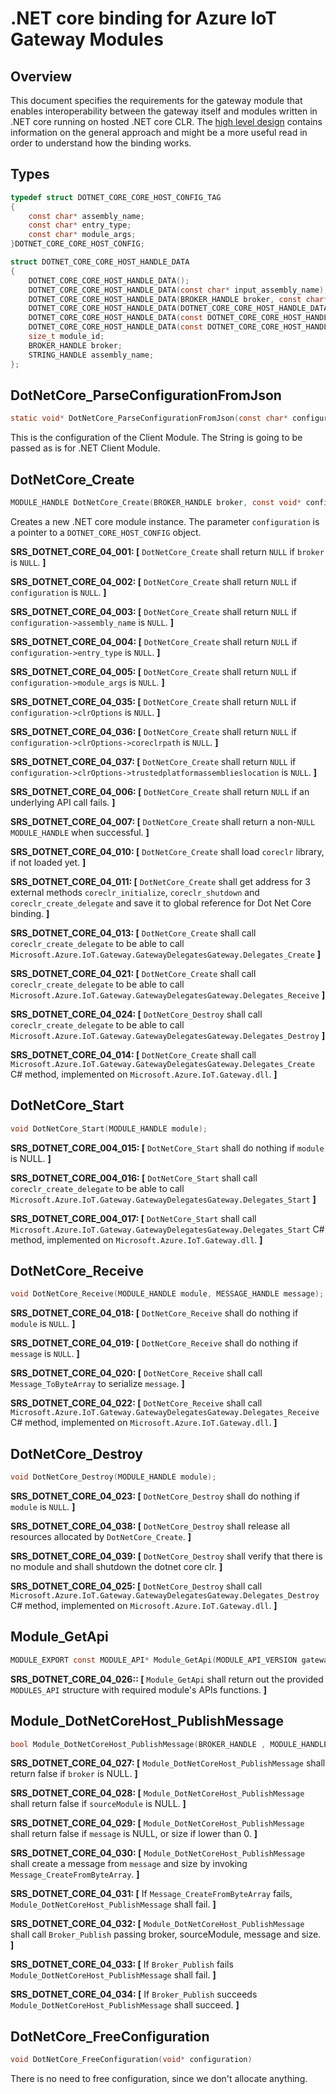 .NET core binding for Azure IoT Gateway Modules
===============================================

Overview
--------

This document specifies the requirements for the gateway module that enables
interoperability between the gateway itself and modules written in .NET core
running on hosted .NET core CLR. The [high level design](./dotnet_core_binding_hld.md) contains
information on the general approach and might be a more useful read in order to
understand how the binding works.

Types
-----
```c
typedef struct DOTNET_CORE_CORE_HOST_CONFIG_TAG
{
    const char* assembly_name;
    const char* entry_type;
    const char* module_args;
}DOTNET_CORE_CORE_HOST_CONFIG;

struct DOTNET_CORE_CORE_HOST_HANDLE_DATA
{
    DOTNET_CORE_CORE_HOST_HANDLE_DATA();
    DOTNET_CORE_CORE_HOST_HANDLE_DATA(const char* input_assembly_name);
    DOTNET_CORE_CORE_HOST_HANDLE_DATA(BROKER_HANDLE broker, const char* input_assembly_name);
    DOTNET_CORE_CORE_HOST_HANDLE_DATA(DOTNET_CORE_CORE_HOST_HANDLE_DATA&& rhs);
    DOTNET_CORE_CORE_HOST_HANDLE_DATA(const DOTNET_CORE_CORE_HOST_HANDLE_DATA& rhs);
    DOTNET_CORE_CORE_HOST_HANDLE_DATA(const DOTNET_CORE_CORE_HOST_HANDLE_DATA& rhs, size_t module_id);
    size_t module_id;
    BROKER_HANDLE broker;
    STRING_HANDLE assembly_name;
};
```

DotNetCore_ParseConfigurationFromJson
-------------------------------------
```c
static void* DotNetCore_ParseConfigurationFromJson(const char* configuration);
```
This is the configuration of the Client Module. The String is going to be passed as is for .NET Client Module.

DotNetCore_Create
-----------------
```c
MODULE_HANDLE DotNetCore_Create(BROKER_HANDLE broker, const void* configuration);
```
Creates a new .NET core module instance. The parameter `configuration` is a
pointer to a `DOTNET_CORE_HOST_CONFIG` object.


**SRS_DOTNET_CORE_04_001: [** `DotNetCore_Create` shall return `NULL` if `broker` is `NULL`. **]**

**SRS_DOTNET_CORE_04_002: [** `DotNetCore_Create` shall return `NULL` if `configuration` is `NULL`. **]**

**SRS_DOTNET_CORE_04_003: [** `DotNetCore_Create` shall return `NULL` if `configuration->assembly_name` is `NULL`. **]**

**SRS_DOTNET_CORE_04_004: [** `DotNetCore_Create` shall return `NULL` if `configuration->entry_type` is `NULL`. **]**

**SRS_DOTNET_CORE_04_005: [** `DotNetCore_Create` shall return `NULL` if `configuration->module_args` is `NULL`. **]**

**SRS_DOTNET_CORE_04_035: [** `DotNetCore_Create` shall return `NULL` if `configuration->clrOptions` is `NULL`. **]**

**SRS_DOTNET_CORE_04_036: [** `DotNetCore_Create` shall return `NULL` if `configuration->clrOptions->coreclrpath` is `NULL`. **]**

**SRS_DOTNET_CORE_04_037: [** `DotNetCore_Create` shall return `NULL` if `configuration->clrOptions->trustedplatformassemblieslocation` is `NULL`. **]**

**SRS_DOTNET_CORE_04_006: [** `DotNetCore_Create` shall return `NULL` if an underlying API call fails. **]**

**SRS_DOTNET_CORE_04_007: [** `DotNetCore_Create` shall return a non-`NULL` `MODULE_HANDLE` when successful. **]**

**SRS_DOTNET_CORE_04_010: [** `DotNetCore_Create` shall load `coreclr` library, if not loaded yet. **]**

**SRS_DOTNET_CORE_04_011: [** `DotNetCore_Create` shall get address for 3 external methods `coreclr_initialize`, `coreclr_shutdown` and `coreclr_create_delegate` and save it to global reference for Dot Net Core binding. **]**

**SRS_DOTNET_CORE_04_013: [** `DotNetCore_Create` shall call `coreclr_create_delegate` to be able to call `Microsoft.Azure.IoT.Gateway.GatewayDelegatesGateway.Delegates_Create` **]**

**SRS_DOTNET_CORE_04_021: [** `DotNetCore_Create` shall call `coreclr_create_delegate` to be able to call `Microsoft.Azure.IoT.Gateway.GatewayDelegatesGateway.Delegates_Receive` **]**

**SRS_DOTNET_CORE_04_024: [** `DotNetCore_Destroy` shall call `coreclr_create_delegate` to be able to call `Microsoft.Azure.IoT.Gateway.GatewayDelegatesGateway.Delegates_Destroy` **]**

**SRS_DOTNET_CORE_04_014: [** `DotNetCore_Create` shall call `Microsoft.Azure.IoT.Gateway.GatewayDelegatesGateway.Delegates_Create` C# method, implemented on `Microsoft.Azure.IoT.Gateway.dll`. **]**


DotNetCore_Start
----------------
```c
void DotNetCore_Start(MODULE_HANDLE module);
```

**SRS_DOTNET_CORE_004_015: [** `DotNetCore_Start` shall do nothing if `module` is NULL. **]**

**SRS_DOTNET_CORE_004_016: [** `DotNetCore_Start` shall call `coreclr_create_delegate` to be able to call `Microsoft.Azure.IoT.Gateway.GatewayDelegatesGateway.Delegates_Start` **]**

**SRS_DOTNET_CORE_004_017: [** `DotNetCore_Start` shall call `Microsoft.Azure.IoT.Gateway.GatewayDelegatesGateway.Delegates_Start` C# method, implemented on `Microsoft.Azure.IoT.Gateway.dll`. **]**

DotNetCore_Receive
------------------
```c
void DotNetCore_Receive(MODULE_HANDLE module, MESSAGE_HANDLE message);
```
**SRS_DOTNET_CORE_04_018: [** `DotNetCore_Receive` shall do nothing if `module` is `NULL`. **]**

**SRS_DOTNET_CORE_04_019: [** `DotNetCore_Receive` shall do nothing if `message` is `NULL`. **]**

**SRS_DOTNET_CORE_04_020: [** `DotNetCore_Receive` shall call `Message_ToByteArray` to serialize `message`. **]**

**SRS_DOTNET_CORE_04_022: [** `DotNetCore_Receive` shall call `Microsoft.Azure.IoT.Gateway.GatewayDelegatesGateway.Delegates_Receive` C# method, implemented on `Microsoft.Azure.IoT.Gateway.dll`. **]**

DotNetCore_Destroy
------------------
```c
void DotNetCore_Destroy(MODULE_HANDLE module);
```
**SRS_DOTNET_CORE_04_023: [** `DotNetCore_Destroy` shall do nothing if `module` is `NULL`. **]**

**SRS_DOTNET_CORE_04_038: [** `DotNetCore_Destroy` shall release all resources allocated by `DotNetCore_Create`. **]**

**SRS_DOTNET_CORE_04_039: [** `DotNetCore_Destroy` shall verify that there is no module and shall shutdown the dotnet core clr. **]**

**SRS_DOTNET_CORE_04_025: [** `DotNetCore_Destroy` shall call `Microsoft.Azure.IoT.Gateway.GatewayDelegatesGateway.Delegates_Destroy` C# method, implemented on `Microsoft.Azure.IoT.Gateway.dll`. **]**

Module_GetApi
--------------
```c
MODULE_EXPORT const MODULE_API* Module_GetApi(MODULE_API_VERSION gateway_api_version);
```

**SRS_DOTNET_CORE_04_026:: [** `Module_GetApi` shall return out the provided `MODULES_API` structure with required module's APIs functions. **]**

Module_DotNetCoreHost_PublishMessage
------------------------------------
```c
bool Module_DotNetCoreHost_PublishMessage(BROKER_HANDLE , MODULE_HANDLE sourceModule, const unsigned char* message, int32_t size)
```

**SRS_DOTNET_CORE_04_027: [** `Module_DotNetCoreHost_PublishMessage` shall return false if `broker` is NULL. **]**

**SRS_DOTNET_CORE_04_028: [** `Module_DotNetCoreHost_PublishMessage` shall return false if `sourceModule` is NULL.  **]**

**SRS_DOTNET_CORE_04_029: [** `Module_DotNetCoreHost_PublishMessage` shall return false if `message` is NULL, or size if lower than 0. **]**

**SRS_DOTNET_CORE_04_030: [** `Module_DotNetCoreHost_PublishMessage` shall create a message from `message` and size by invoking  `Message_CreateFromByteArray`. **]**

**SRS_DOTNET_CORE_04_031: [** If `Message_CreateFromByteArray` fails, `Module_DotNetCoreHost_PublishMessage` shall fail. **]**

**SRS_DOTNET_CORE_04_032: [** `Module_DotNetCoreHost_PublishMessage` shall call `Broker_Publish` passing broker, sourceModule, message and size. **]**

**SRS_DOTNET_CORE_04_033: [** If `Broker_Publish` fails `Module_DotNetCoreHost_PublishMessage` shall fail.  **]**

**SRS_DOTNET_CORE_04_034: [** If `Broker_Publish` succeeds `Module_DotNetCoreHost_PublishMessage` shall succeed. **]**

DotNetCore_FreeConfiguration
----------------------------
```c
void DotNetCore_FreeConfiguration(void* configuration)
```
There is no need to free configuration, since we don't allocate anything.